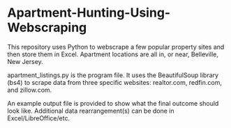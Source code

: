 # Apartment-Hunting-Using-Webscraping 

This repository uses Python to webscrape a few popular property sites and then store them in Excel.
Apartment locations are all in, or near, Belleville, New Jersey.

apartment_listings.py is the program file. It uses the BeautifulSoup library (bs4) to scrape data from three specific websites: realtor.com, redfin.com, and zillow.com.

An example output file is provided to show what the final outcome should look like. Additional data rearrangement(s) can be done in Excel/LibreOffice/etc.
